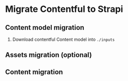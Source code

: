 # Migrate Contentful to Strapi

## Content model migration

1. Download contentful Content model into <code>./inputs</code>


## Assets migration (optional)

## Content migration
